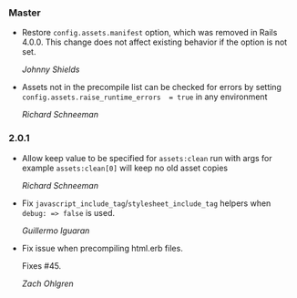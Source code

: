 ### Master

*   Restore `config.assets.manifest` option, which was removed in Rails 4.0.0.
    This change does not affect existing behavior if the option is not set.

     *Johnny Shields*

*   Assets not in the precompile list can be checked for errors by setting
     `config.assets.raise_runtime_errors  = true` in any environment

     *Richard Schneeman*


### 2.0.1

*   Allow keep value to be specified for `assets:clean` run with args
    for example `assets:clean[0]` will keep no old asset copies

    *Richard Schneeman*

*   Fix `javascript_include_tag`/`stylesheet_include_tag` helpers when `debug: => false` is used.

    *Guillermo Iguaran*

*   Fix issue when precompiling html.erb files.

    Fixes #45.

    *Zach Ohlgren*
